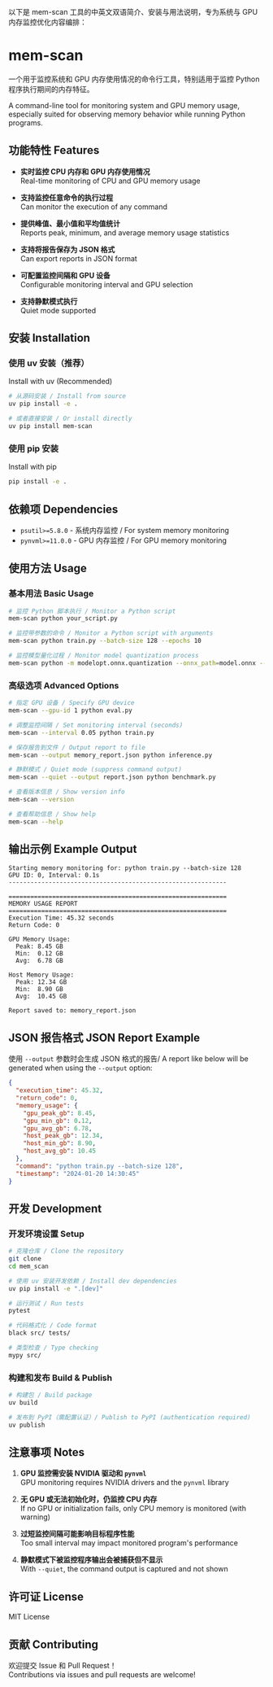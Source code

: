 以下是 mem-scan 工具的中英文双语简介、安装与用法说明，专为系统与 GPU 内存监控优化内容编排：

# mem-scan

一个用于监控系统和 GPU 内存使用情况的命令行工具，特别适用于监控 Python 程序执行期间的内存特征。

A command-line tool for monitoring system and GPU memory usage, especially suited for observing memory behavior while running Python programs.

## 功能特性 Features

- **实时监控 CPU 内存和 GPU 内存使用情况**  
  Real-time monitoring of CPU and GPU memory usage

- **支持监控任意命令的执行过程**  
  Can monitor the execution of any command

- **提供峰值、最小值和平均值统计**  
  Reports peak, minimum, and average memory usage statistics

- **支持将报告保存为 JSON 格式**  
  Can export reports in JSON format

- **可配置监控间隔和 GPU 设备**  
  Configurable monitoring interval and GPU selection

- **支持静默模式执行**  
  Quiet mode supported

## 安装 Installation

### 使用 uv 安装（推荐）  
Install with uv (Recommended)

```bash
# 从源码安装 / Install from source
uv pip install -e .

# 或者直接安装 / Or install directly
uv pip install mem-scan
```

### 使用 pip 安装  
Install with pip

```bash
pip install -e .
```

## 依赖项 Dependencies

- `psutil>=5.8.0` - 系统内存监控 / For system memory monitoring
- `pynvml>=11.0.0` - GPU 内存监控 / For GPU memory monitoring

## 使用方法 Usage

### 基本用法 Basic Usage

```bash
# 监控 Python 脚本执行 / Monitor a Python script
mem-scan python your_script.py

# 监控带参数的命令 / Monitor a Python script with arguments
mem-scan python train.py --batch-size 128 --epochs 10

# 监控模型量化过程 / Monitor model quantization process
mem-scan python -m modelopt.onnx.quantization --onnx_path=model.onnx --quantize_mode=fp8
```

### 高级选项 Advanced Options

```bash
# 指定 GPU 设备 / Specify GPU device
mem-scan --gpu-id 1 python eval.py

# 调整监控间隔 / Set monitoring interval (seconds)
mem-scan --interval 0.05 python train.py

# 保存报告到文件 / Output report to file
mem-scan --output memory_report.json python inference.py

# 静默模式 / Quiet mode (suppress command output)
mem-scan --quiet --output report.json python benchmark.py

# 查看版本信息 / Show version info
mem-scan --version

# 查看帮助信息 / Show help
mem-scan --help
```

## 输出示例 Example Output

```
Starting memory monitoring for: python train.py --batch-size 128
GPU ID: 0, Interval: 0.1s
------------------------------------------------------------

============================================================
MEMORY USAGE REPORT
============================================================
Execution Time: 45.32 seconds
Return Code: 0

GPU Memory Usage:
  Peak: 8.45 GB
  Min:  0.12 GB
  Avg:  6.78 GB

Host Memory Usage:
  Peak: 12.34 GB
  Min:  8.90 GB
  Avg:  10.45 GB

Report saved to: memory_report.json
```

## JSON 报告格式 JSON Report Example

使用 `--output` 参数时会生成 JSON 格式的报告/ A report like below will be generated when using the `--output` option:

```json
{
  "execution_time": 45.32,
  "return_code": 0,
  "memory_usage": {
    "gpu_peak_gb": 8.45,
    "gpu_min_gb": 0.12,
    "gpu_avg_gb": 6.78,
    "host_peak_gb": 12.34,
    "host_min_gb": 8.90,
    "host_avg_gb": 10.45
  },
  "command": "python train.py --batch-size 128",
  "timestamp": "2024-01-20 14:30:45"
}
```

## 开发 Development

### 开发环境设置 Setup

```bash
# 克隆仓库 / Clone the repository
git clone 
cd mem_scan

# 使用 uv 安装开发依赖 / Install dev dependencies
uv pip install -e ".[dev]"

# 运行测试 / Run tests
pytest

# 代码格式化 / Code format
black src/ tests/

# 类型检查 / Type checking
mypy src/
```

### 构建和发布 Build & Publish

```bash
# 构建包 / Build package
uv build

# 发布到 PyPI（需配置认证）/ Publish to PyPI (authentication required)
uv publish
```

## 注意事项 Notes

1. **GPU 监控需安装 NVIDIA 驱动和 `pynvml`**  
   GPU monitoring requires NVIDIA drivers and the `pynvml` library

2. **无 GPU 或无法初始化时，仍监控 CPU 内存**  
   If no GPU or initialization fails, only CPU memory is monitored (with warning)

3. **过短监控间隔可能影响目标程序性能**  
   Too small interval may impact monitored program's performance

4. **静默模式下被监控程序输出会被捕获但不显示**  
   With `--quiet`, the command output is captured and not shown

## 许可证 License

MIT License

## 贡献 Contributing

欢迎提交 Issue 和 Pull Request！  
Contributions via issues and pull requests are welcome!
